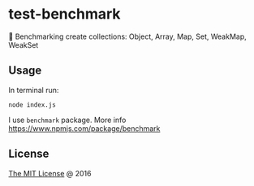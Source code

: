 # test-benchmark

:ledger: Benchmarking create collections: Object, Array, Map, Set, WeakMap, WeakSet

## Usage

In terminal run:

```
node index.js
```

I use `benchmark` package. More info https://www.npmjs.com/package/benchmark

## License

[The MIT License](http://piecioshka.mit-license.org) @ 2016
